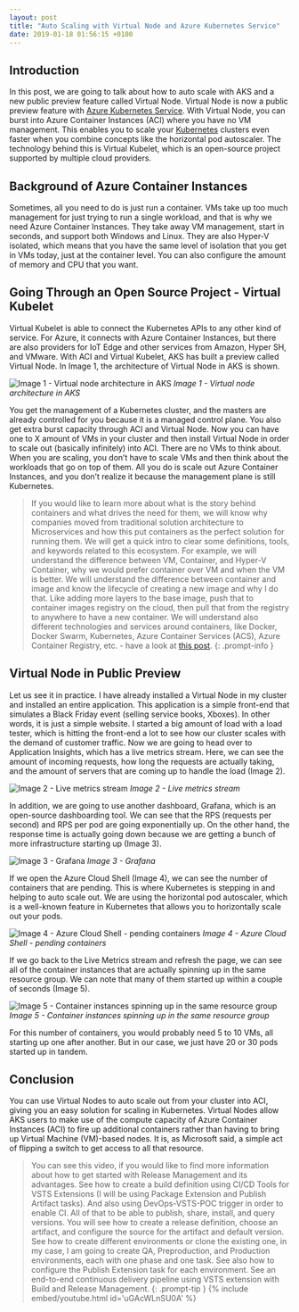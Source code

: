 ```yaml
---
layout: post
title: "Auto Scaling with Virtual Node and Azure Kubernetes Service"
date: 2019-01-18 01:56:15 +0100
---
```


## Introduction

In this post, we are going to talk about how to auto scale with AKS and a new public preview feature called Virtual Node. Virtual Node is now a public preview feature with [Azure Kubernetes Service](https://azure.microsoft.com/en-gb/services/kubernetes-service/). With Virtual Node, you can burst into Azure Container Instances (ACI) where you have no VM management. This enables you to scale your [Kubernetes](https://kubernetes.io/) clusters even faster when you combine concepts like the horizontal pod autoscaler. The technology behind this is Virtual Kubelet, which is an open-source project supported by multiple cloud providers.

## Background of Azure Container Instances

Sometimes, all you need to do is just run a container. VMs take up too much management for just trying to run a single workload, and that is why we need Azure Container Instances. They take away VM management, start in seconds, and support both Windows and Linux. They are also Hyper-V isolated, which means that you have the same level of isolation that you get in VMs today, just at the container level. You can also configure the amount of memory and CPU that you want.

## Going Through an Open Source Project - Virtual Kubelet

Virtual Kubelet is able to connect the Kubernetes APIs to any other kind of service. For Azure, it connects with Azure Container Instances, but there are also providers for IoT Edge and other services from Amazon, Hyper SH, and VMware. With ACI and Virtual Kubelet, AKS has built a preview called Virtual Node. In Image 1, the architecture of Virtual Node in AKS is shown.

![Image 1 - Virtual node architecture in AKS](/assets/img/2019/01/Image-1-Virtual-node-architecture-in-AKS.png)
_Image 1 - Virtual node architecture in AKS_

You get the management of a Kubernetes cluster, and the masters are already controlled for you because it is a managed control plane. You also get extra burst capacity through ACI and Virtual Node. Now you can have one to X amount of VMs in your cluster and then install Virtual Node in order to scale out (basically infinitely) into ACI. There are no VMs to think about. When you are scaling, you don’t have to scale VMs and then think about the workloads that go on top of them. All you do is scale out Azure Container Instances, and you don’t realize it because the management plane is still Kubernetes.

>If you would like to learn more about what is the story behind containers and what drives the need for them, we will know why companies moved from traditional solution architecture to Microservices and how this put containers as the perfect solution for running them. We will get a quick intro to clear some definitions, tools, and keywords related to this ecosystem. For example, we will understand the difference between VM, Container, and Hyper-V Container, why we would prefer container over VM and when the VM is better. We will understand the difference between container and image and know the lifecycle of creating a new image and why I do that. Like adding more layers to the base image, push that to container images registry on the cloud, then pull that from the registry to anywhere to have a new container. We will understand also different technologies and services around containers, like Docker, Docker Swarm, Kubernetes, Azure Container Services (ACS), Azure Container Registry, etc. - have a look at [this post](https://mohamedradwan-devops.github.io/posts/containers-the-perfect-solution-for-running-microservices/).
{: .prompt-info }

## Virtual Node in Public Preview

Let us see it in practice. I have already installed a Virtual Node in my cluster and installed an entire application. This application is a simple front-end that simulates a Black Friday event (selling service books, Xboxes). In other words, it is just a simple website. I started a big amount of load with a load tester, which is hitting the front-end a lot to see how our cluster scales with the demand of customer traffic. Now we are going to head over to Application Insights, which has a live metrics stream. Here, we can see the amount of incoming requests, how long the requests are actually taking, and the amount of servers that are coming up to handle the load (Image 2).

![Image 2 - Live metrics stream](/assets/img/2019/01/Image-2-Live-metrics-stream.png)
_Image 2 - Live metrics stream_

In addition, we are going to use another dashboard, Grafana, which is an open-source dashboarding tool. We can see that the RPS (requests per second) and RPS per pod are going exponentially up. On the other hand, the response time is actually going down because we are getting a bunch of more infrastructure starting up (Image 3).

![Image 3 - Grafana](/assets/img/2019/01/Image-3-Grafana.png)
_Image 3 - Grafana_

If we open the Azure Cloud Shell (Image 4), we can see the number of containers that are pending. This is where Kubernetes is stepping in and helping to auto scale out. We are using the horizontal pod autoscaler, which is a well-known feature in Kubernetes that allows you to horizontally scale out your pods.

![Image 4 - Azure Cloud Shell - pending containers](/assets/img/2019/01/Image-4-Azure-Cloud-Shell-pending-containers.png)
_Image 4 - Azure Cloud Shell - pending containers_

If we go back to the Live Metrics stream and refresh the page, we can see all of the container instances that are actually spinning up in the same resource group. We can note that many of them started up within a couple of seconds (Image 5).

![Image 5 - Container instances spinning up in the same resource group](/assets/img/2019/01/Image-5-Container-instances-spinning-up-in-the-same-resource-group.png)
_Image 5 - Container instances spinning up in the same resource group_

For this number of containers, you would probably need 5 to 10 VMs, all starting up one after another. But in our case, we just have 20 or 30 pods started up in tandem.

## Conclusion

You can use Virtual Nodes to auto scale out from your cluster into ACI, giving you an easy solution for scaling in Kubernetes. Virtual Nodes allow AKS users to make use of the compute capacity of Azure Container Instances (ACI) to fire up additional containers rather than having to bring up Virtual Machine (VM)-based nodes. It is, as Microsoft said, a simple act of flipping a switch to get access to all that resource.

>You can see this video, if you would like to find more information about how to get started with Release Management and its advantages. See how to create a build definition using CI/CD Tools for VSTS Extensions (I will be using Package Extension and Publish Artifact tasks). And also using DevOps-VSTS-POC trigger in order to enable CI. All of that to be able to publish, share, install, and query versions. You will see how to create a release definition, choose an artifact, and configure the source for the artifact and default version. See how to create different environments or clone the existing one, in my case, I am going to create QA, Preproduction, and Production environments, each with one phase and one task. See also how to configure the Publish Extension task for each environment. See an end-to-end continuous delivery pipeline using VSTS extension with Build and Release Management.
{: .prompt-tip }
{% include embed/youtube.html id='uGAcWLnSU0A' %}
